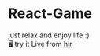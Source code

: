 # React-Game
just relax and enjoy life :) <br/>
🖥️ try it Live from [hir](https://react-game-peach-two.vercel.app/)
